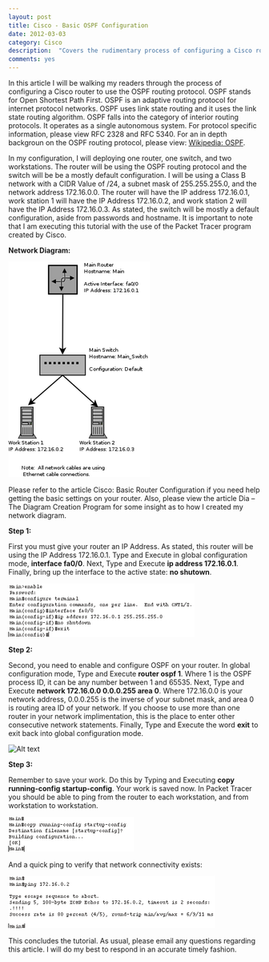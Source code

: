 ```yaml
---
layout: post
title: Cisco - Basic OSPF Configuration
date: 2012-03-03
category: Cisco
description:  "Covers the rudimentary process of configuring a Cisco router to run the Open Shortest Path First protocol."
comments: yes
---
```


In this article I will be walking my readers through the process of configuring a Cisco router to use the OSPF routing protocol.  OSPF stands for Open Shortest Path First.  OSPF is an adaptive routing protocol for internet protocol networks.  OSPF uses link state routing and it uses the link state routing algorithm.  OSPF falls into the category of interior routing protocols. It operates as a single autonomous system.  For protocol specific information, please view RFC 2328 and RFC 5340.  For an in depth backgroun on the OSPF routing protocol, please view: [Wikipedia: OSPF](http://en.wikipedia.org/wiki/Open_Shortest_Path_First).

In my configuration, I will deploying one router, one switch, and two workstations.  The router will be using the OSPF routing protocol and the switch will be be a mostly default configuration.  I will be using a Class B network with a CIDR Value of /24, a subnet mask of 255.255.255.0, and the network address 172.16.0.0.  The router will have the IP address 172.16.0.1, work station 1 will have the IP Address 172.16.0.2, and work station 2 will have the IP Address 172.16.0.3.  As stated, the switch will be mostly a default configuration, aside from passwords and hostname.  It is important to note that I am executing this tutorial with the use of the Packet Tracer program created by Cisco.

**Network Diagram:**

![Alt text](/assets/posts/Switch_Router_2_WorkStations_ClassB.png)

Please refer to the article Cisco: Basic Router Configuration if you need help getting the basic settings on your router.  Also, please view the article Dia – The Diagram Creation Program for some insight as to how I created my network diagram.

**Step 1:**

First you must give your router an IP Address.  As stated, this router will be using the IP Address 172.16.0.1.  Type and Execute in global configuration mode, __interface fa0/0__.  Next, Type and Execute __ip address 172.16.0.1__. Finally, bring up the interface to the active state: __no shutown__.

![Alt text](/assets/posts/Cisco_Set_IP_Address1.png)

**Step 2:**

Second, you need to enable and configure OSPF on your router.  In global configuration mode, Type and Execute __router ospf 1__.  Where 1 is the OSPF process ID, it can be any number between 1 and 65535.  Next, Type and Execute __network 172.16.0.0 0.0.0.255 area 0__.  Where 172.16.0.0 is your network address, 0.0.0.255 is the inverse of your subnet mask, and area 0 is routing area ID of your network.  If you choose to use more than one router in your network implimentation, this is the place to enter other consecutive network statements.  Finally, Type and Execute the word __exit__ to exit back into global configuration mode.

![Alt text](/assets/posts/CIsco_OSPF_Network_Statement.png)

**Step 3:**

Remember to save your work.  Do this by Typing and Executing __copy running-config startup-config__.  Your work is saved now.  In Packet Tracer you should be able to ping from the router to each workstation, and from workstation to workstation.

![Alt text](/assets/posts/Cisco_Copy_Run_Start1.png)

And a quick ping to verify that network connectivity exists:

![Alt text](/assets/posts/Cisco_Ping_Workstation1.png)

This concludes the tutorial.  As usual, please email any questions regarding this article.  I will do my best to respond in an accurate timely fashion.





